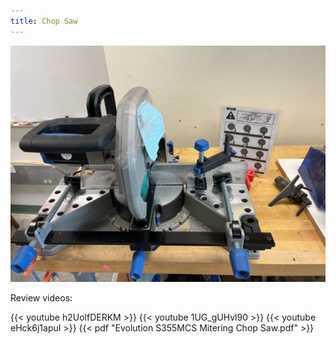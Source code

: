 ```yaml
---
title: Chop Saw
---
```


![Chop Saw](chop-saw.jpg)

Review videos:

{{< youtube h2UolfDERKM >}}
{{< youtube 1UG_gUHvl90 >}}
{{< youtube eHck6j1apuI >}}
{{< pdf "Evolution S355MCS Mitering Chop Saw.pdf" >}}
